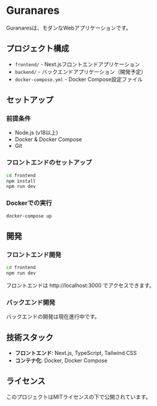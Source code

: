 # Guranares

Guranaresは、モダンなWebアプリケーションです。

## プロジェクト構成

- `frontend/` - Next.jsフロントエンドアプリケーション
- `backend/` - バックエンドアプリケーション（開発予定）
- `docker-compose.yml` - Docker Compose設定ファイル

## セットアップ

### 前提条件

- Node.js (v18以上)
- Docker & Docker Compose
- Git

### フロントエンドのセットアップ

```bash
cd frontend
npm install
npm run dev
```

### Dockerでの実行

```bash
docker-compose up
```

## 開発

### フロントエンド開発

```bash
cd frontend
npm run dev
```

フロントエンドは http://localhost:3000 でアクセスできます。

### バックエンド開発

バックエンドの開発は現在進行中です。

## 技術スタック

- **フロントエンド**: Next.js, TypeScript, Tailwind CSS
- **コンテナ化**: Docker, Docker Compose

## ライセンス

このプロジェクトはMITライセンスの下で公開されています。 